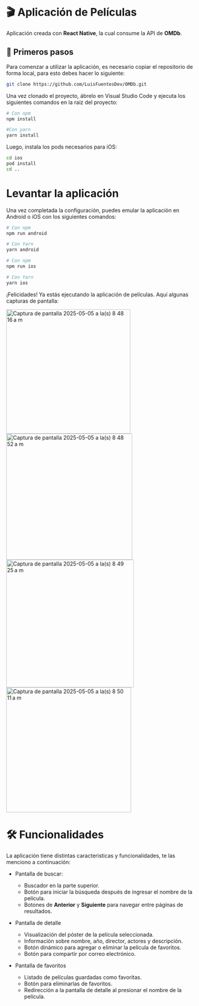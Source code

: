 # 🎬 Aplicación de Películas

Aplicación creada con **React Native**, la cual consume la API de **OMDb**.

## 🚀 Primeros pasos

Para comenzar a utilizar la aplicación, es necesario copiar el repositorio de forma local, para esto debes hacer lo siguiente:

```sh
git clone https://github.com/LuisFuentesDev/OMDb.git
```
Una vez clonado el proyecto, ábrelo en Visual Studio Code y ejecuta los siguientes comandos en la raíz del proyecto:

```sh
# Con npm
npm install

#Con yarn
yarn install

```
Luego, instala los pods necesarios para iOS:

```sh
cd ios
pod install
cd ..

```
# Levantar la aplicación

Una vez completada la configuración, puedes emular la aplicación en Android o iOS con los siguientes comandos:

```sh
# Con npm
npm run android

# Con Yarn
yarn android
```

```sh
# Con npm
npm run ios

# Con Yarn
yarn ios
```

¡Felicidades! Ya estás ejecutando la aplicación de películas. Aquí algunas capturas de pantalla:


<img width="329" alt="Captura de pantalla 2025-05-05 a la(s) 8 48 16 a m" src="https://github.com/user-attachments/assets/e20cad84-c280-4d8c-a073-60a97531f07b" />

<img width="334" alt="Captura de pantalla 2025-05-05 a la(s) 8 48 52 a m" src="https://github.com/user-attachments/assets/1544a58d-94fe-432c-8f60-53274a60db4d" />

<img width="338" alt="Captura de pantalla 2025-05-05 a la(s) 8 49 25 a m" src="https://github.com/user-attachments/assets/f1169f3d-7e9f-4d17-a0c3-1fdf8e4884ad" />

<img width="331" alt="Captura de pantalla 2025-05-05 a la(s) 8 50 11 a m" src="https://github.com/user-attachments/assets/3316c2cb-94b2-46c8-b032-5a6684929a37" />

# 🛠️ Funcionalidades

La aplicación tiene distintas caracteristicas y funcionalidades, te las menciono a continuación:

- Pantalla de buscar:
  -  Buscador en la parte superior.
  -  Botón para iniciar la búsqueda después de ingresar el nombre de la película.
  -  Botones de **Anterior** y **Siguiente** para navegar entre páginas de resultados.

- Pantalla de detalle
  -  Visualización del póster de la película seleccionada.
  -  Información sobre nombre, año, director, actores y descripción.
  -  Botón dinámico para agregar o eliminar la película de favoritos.
  -  Botón para compartir por correo electrónico.

- Pantalla de favoritos
  -  Listado de películas guardadas como favoritas.
  -  Botón para eliminarlas de favoritos.
  -  Redirección a la pantalla de detalle al presionar el nombre de la película.
 

